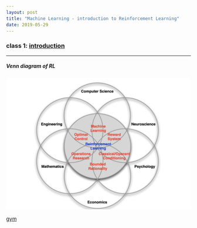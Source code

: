 ```yaml
---
layout: post
title: "Machine Learning - introduction to Reinforcement Learning"
date: 2019-05-29
---
```


### class 1: [introduction](http://www0.cs.ucl.ac.uk/staff/D.Silver/web/Teaching_files/intro_RL.pdf)

---

<h5>Venn diagram of RL</h5>

![Venn diagram of RL](https://github.com/Speedy0214/Speedy0214.github.io/blob/master/_posts/20190531094911.jpg)

[gym](https://gym.openai.com/)
